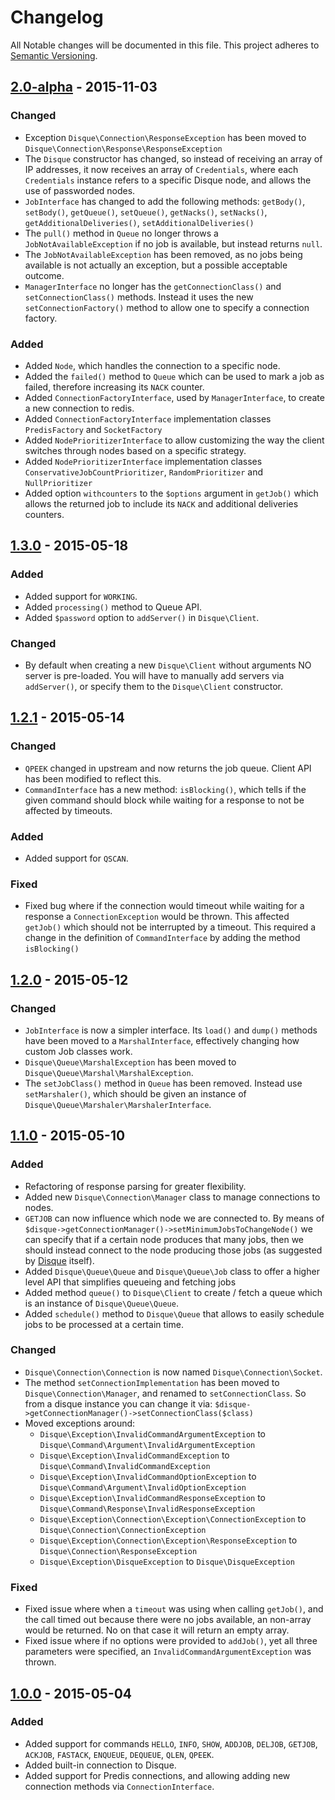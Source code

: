 # Changelog

All Notable changes will be documented in this file. This project adheres to 
[Semantic Versioning](http://semver.org/).

## [2.0-alpha] - 2015-11-03

### Changed
- Exception `Disque\Connection\ResponseException` has been moved to 
`Disque\Connection\Response\ResponseException`
- The `Disque` constructor has changed, so instead of receiving an array of
IP addresses, it now receives an array of `Credentials`, where each `Credentials`
instance refers to a specific Disque node, and allows the use of passworded
nodes.
- `JobInterface` has changed to add the following methods: `getBody()`, 
`setBody()`, `getQueue()`, `setQueue()`, `getNacks()`, `setNacks()`,
`getAdditionalDeliveries()`, `setAdditionalDeliveries()`
- The `pull()` method in `Queue` no longer throws a `JobNotAvailableException`
if no job is available, but instead returns `null`.
- The `JobNotAvailableException` has been removed, as no jobs being available
is not actually an exception, but a possible acceptable outcome.
- `ManagerInterface` no longer has the `getConnectionClass()` and 
`setConnectionClass()` methods. Instead it uses the new `setConnectionFactory()`
method to allow one to specify a connection factory.

### Added
- Added `Node`, which handles the connection to a specific node.
- Added the `failed()` method to `Queue` which can be used to mark a job as
failed, therefore increasing its `NACK` counter.
- Added `ConnectionFactoryInterface`, used by `ManagerInterface`, to create
a new connection to redis.
- Added `ConnectionFactoryInterface` implementation classes `PredisFactory`
and `SocketFactory`
- Added `NodePrioritizerInterface` to allow customizing the way the client
switches through nodes based on a specific strategy.
- Added `NodePrioritizerInterface` implementation classes 
`ConservativeJobCountPrioritizer`, `RandomPrioritizer` and `NullPrioritizer`
- Added option `withcounters` to the `$options` argument in `getJob()` which
allows the returned job to include its `NACK` and additional deliveries 
counters.

## [1.3.0] - 2015-05-18

### Added
- Added support for `WORKING`.
- Added `processing()` method to Queue API.
- Added `$password` option to `addServer()` in `Disque\Client`.

### Changed
- By default when creating a new `Disque\Client` without arguments NO server
is pre-loaded. You will have to manually add servers via `addServer()`, or
specify them to the `Disque\Client` constructor.

## [1.2.1] - 2015-05-14

### Changed
- `QPEEK` changed in upstream and now returns the job queue. Client API has
been modified to reflect this.
- `CommandInterface` has a new method: `isBlocking()`, which tells if the
given command should block while waiting for a response to not be affected
by timeouts.

### Added
- Added support for `QSCAN`.

### Fixed
- Fixed bug where if the connection would timeout while waiting for a response
a `ConnectionException` would be thrown. This affected `getJob()` which should
not be interrupted by a timeout. This required a change in the definition
of `CommandInterface` by adding the method `isBlocking()`

## [1.2.0] - 2015-05-12

### Changed
- `JobInterface` is now a simpler interface. Its `load()` and `dump()` methods 
have been moved to a `MarshalInterface`, effectively changing how custom Job 
classes work.
- `Disque\Queue\MarshalException` has been moved to 
`Disque\Queue\Marshal\MarshalException`.
- The `setJobClass()` method in `Queue` has been removed. Instead use 
`setMarshaler()`, which should be given an instance of
`Disque\Queue\Marshaler\MarshalerInterface`.

## [1.1.0] - 2015-05-10

### Added
- Refactoring of response parsing for greater flexibility.
- Added new `Disque\Connection\Manager` class to manage connections to nodes.
- `GETJOB` can now influence which node we are connected to. By means of
`$disque->getConnectionManager()->setMinimumJobsToChangeNode()` we can specify
that if a certain node produces that many jobs, then we should instead connect
to the node producing those jobs (as suggested by [Disque](https://github.com/antirez/disque#client-libraries)
itself).
- Added `Disque\Queue\Queue` and `Disque\Queue\Job` class to offer a higher
level API that simplifies queueing and fetching jobs
- Added method `queue()` to `Disque\Client` to create / fetch a queue which
is an instance of `Disque\Queue\Queue`.
- Added `schedule()` method to `Disque\Queue` that allows to easily schedule
jobs to be processed at a certain time.

### Changed
- `Disque\Connection\Connection` is now named `Disque\Connection\Socket`.
- The method `setConnectionImplementation` has been moved to 
`Disque\Connection\Manager`, and renamed to `setConnectionClass`. So from
a disque instance you can change it via: 
`$disque->getConnectionManager()->setConnectionClass($class)`
- Moved exceptions around:
    * `Disque\Exception\InvalidCommandArgumentException` to 
    `Disque\Command\Argument\InvalidArgumentException`
    * `Disque\Exception\InvalidCommandException` to 
    `Disque\Command\InvalidCommandException`
    * `Disque\Exception\InvalidCommandOptionException`
    to `Disque\Command\Argument\InvalidOptionException`
    * `Disque\Exception\InvalidCommandResponseException`
    to `Disque\Command\Response\InvalidResponseException`
    * `Disque\Exception\Connection\Exception\ConnectionException`
    to `Disque\Connection\ConnectionException`
    * `Disque\Exception\Connection\Exception\ResponseException`
    to `Disque\Connection\ResponseException`
    * `Disque\Exception\DisqueException`
    to `Disque\DisqueException`

### Fixed
- Fixed issue where when a `timeout` was using when calling `getJob()`, and the
call timed out because there were no jobs available, an non-array would be
returned. No on that case it will return an empty array.
- Fixed issue where if no options were provided to `addJob()`, yet all three
parameters were specified, an `InvalidCommandArgumentException` was thrown.

## [1.0.0] - 2015-05-04

### Added
- Added support for commands `HELLO`, `INFO`, `SHOW`, `ADDJOB`, `DELJOB`, 
`GETJOB`, `ACKJOB`, `FASTACK`, `ENQUEUE`, `DEQUEUE`, `QLEN`, `QPEEK`.
- Added built-in connection to Disque.
- Added support for Predis connections, and allowing adding new connection
methods via `ConnectionInterface`.

[2.0-alpha]: https://github.com/mariano/disque-php/compare/1.3.0...HEAD
[1.3.0]: https://github.com/mariano/disque-php/compare/tag/1.3.0
[1.2.1]: https://github.com/mariano/disque-php/releases/tag/1.2.1
[1.2.0]: https://github.com/mariano/disque-php/releases/tag/1.2.0
[1.1.0]: https://github.com/mariano/disque-php/releases/tag/1.1.0
[1.0.0]: https://github.com/mariano/disque-php/releases/tag/1.0.0
